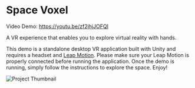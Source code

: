 # Space Voxel

Video Demo:
https://youtu.be/zf2jhjJOFQI

A VR experience that enables you to explore virtual reality with hands.

This demo is a standalone desktop VR application built with Unity and requires a headset and [Leap Motion](https://www.leapmotion.com/). Please make sure your Leap Motion is properly connected before running the application.
Once the demo is running, simply follow the instructions to explore the space. Enjoy!


![Project Thumbnail](https://github.com/duo-yang/space-voxel/blob/master/Space%20Voxel/space-voxel.png)
